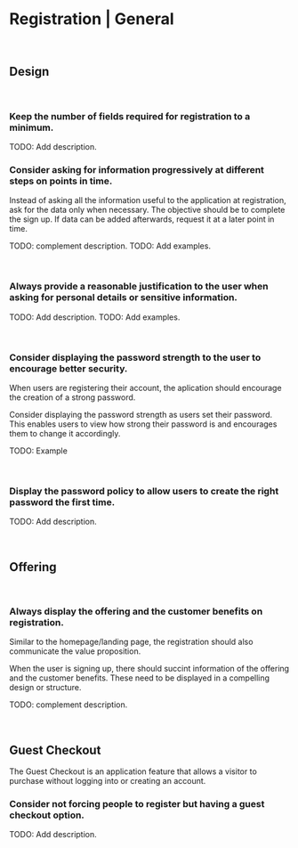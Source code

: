 # Registration | General
<br>


## Design
<br>


### Keep the number of fields required for registration to a minimum.

TODO: Add description.
<br>


### Consider asking for information progressively at different steps on points in time.

Instead of asking all the information useful to the application at registration, ask for the data only when necessary. The objective should be to complete
the sign up. If data can be added afterwards, request it at a later point in time.

TODO: complement description.
TODO: Add examples.

<br>


### Always provide a reasonable justification to the user when asking for personal details or sensitive information.

TODO: Add description.
TODO: Add examples.

<br>


### Consider displaying the password strength to the user to encourage better security.

When users are registering their account, the aplication should encourage the creation of a strong password.

Consider displaying the password strength as users set their password. This enables users to view how strong their password is and encourages
them to change it accordingly.


TODO: Example

<br>


### Display the password policy to allow users to create the right password the first time.

TODO: Add description.

<br>


## Offering
<br>


### Always display the offering and the customer benefits on registration.

Similar to the homepage/landing page, the registration should also communicate the value proposition.

When the user is signing up, there should succint information of the offering and the customer benefits. These need to be displayed in a compelling design or structure.

TODO: complement description.

<br>


## Guest Checkout

The Guest Checkout is an application feature that allows a visitor to purchase without logging into or creating an account.
<br>


### Consider not forcing people to register but having a guest checkout option.

TODO: Add description.

<br>





